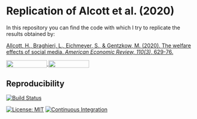 # Replication of Alcott et al. (2020)

In this repository you can find the code with which I try to replicate the
results obtained by:

[Allcott, H., Braghieri, L., Eichmeyer, S., & Gentzkow, M. (2020). The welfare effects of social media. *American Economic Review, 110(3)*, 629-76.](https://www.aeaweb.org/articles?id=10.1257/aer.20190658)

<a href="https://nbviewer.jupyter.org/github/HumanCapitalAnalysis/microeconometrics-course-project-feauazmu/blob/master/replication_notebook.ipynb"
   target="_parent">
   <img align="center"
  src="https://raw.githubusercontent.com/jupyter/design/master/logos/Badges/nbviewer_badge.png"
      width="109" height="20">
</a>
<a href="https://mybinder.org/v2/gh/HumanCapitalAnalysis/microeconometrics-course-project-feauazmu/master?filepath=replication_notebook.ipynb"
    target="_parent">
    <img align="center"
       src="https://mybinder.org/badge_logo.svg"
       width="109" height="20">
</a>

## Reproducibility

[![Build Status](https://travis-ci.org/HumanCapitalAnalysis/microeconometrics-course-project-feauazmu.svg?branch=master)](https://travis-ci.org/HumanCapitalAnalysis/microeconometrics-course-project-feauazmu)

[![License: MIT](https://img.shields.io/badge/License-MIT-blue.svg)](https://github.com/HumanCapitalAnalysis/microeconometrics-course-project-feauazmu/blob/master/LICENSE)
[![Continuous Integration](https://github.com/HumanCapitalAnalysis/microeconometrics-course-project-feauazmu/workflows/Continuous%20Integration/badge.svg)](https://github.com/HumanCapitalAnalysis/microeconometrics-course-project-feauazmu)
